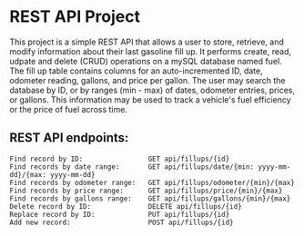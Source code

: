 # REST API Project  
This project is a simple REST API that allows a user to store, retrieve, and modify information about their last gasoline fill up.  It performs create, read, udpate and delete (CRUD) operations on a mySQL database named fuel.  The fill up table contains columns for an auto-incremented ID, date, odometer reading, gallons, and price per gallon.  The user may search the database by ID, or by ranges (min - max) of dates, odometer entries, prices, or gallons.  This information may be used to track a vehicle's fuel efficiency or the price of fuel across time.

## REST API endpoints:  
```Retrieve all records:             GET api/fillups  
Find record by ID:                GET api/fillups/{id}  
Find records by date range:       GET api/fillups/date/{min: yyyy-mm-dd}/{max: yyyy-mm-dd}  
Find records by odometer range:   GET api/fillups/odometer/{min}/{max}  
Find records by price range:      GET api/fillups/price/{min}/{max}  
Find records by gallons range:    GET api/fillups/gallons/{min}/{max}  
Delete record by ID:              DELETE api/fillups/{id}  
Replace record by ID:             PUT api/fillups/{id}  
Add new record:                   POST api/fillups/{id}
```
